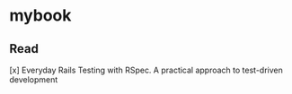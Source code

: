 # mybook
## Read
[x] Everyday Rails Testing with RSpec. A practical approach to test-driven development 
